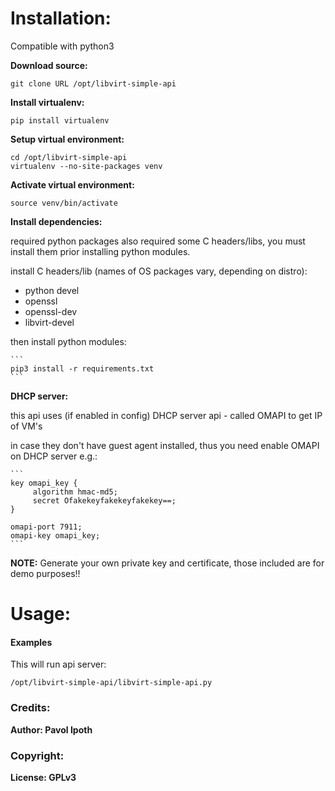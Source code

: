 Installation:
=========

  Compatible with python3

  **Download source:**

    git clone URL /opt/libvirt-simple-api

  **Install virtualenv:**

    pip install virtualenv

  **Setup virtual environment:**

    cd /opt/libvirt-simple-api
    virtualenv --no-site-packages venv

  **Activate virtual environment:**

    source venv/bin/activate

  **Install dependencies:**

  required python packages also required some C headers/libs, you must install them prior installing python modules.

  install C headers/lib (names of OS packages vary, depending on distro):

  * python devel
  * openssl
  * openssl-dev
  * libvirt-devel


  then install python modules:

    ```
    pip3 install -r requirements.txt
    ```

  **DHCP server:**

  this api uses (if enabled in config) DHCP server api - called OMAPI to get IP of VM's

  in case they don't have guest agent installed, thus you need enable OMAPI on DHCP server e.g.:

    ```
    key omapi_key {
         algorithm hmac-md5;
         secret Ofakekeyfakekeyfakekey==;
    }

    omapi-port 7911;
    omapi-key omapi_key;
    ```

  **NOTE:** Generate your own private key and certificate, those included are for demo purposes!!

Usage:
=========

#### Examples

  This will run api server:

    /opt/libvirt-simple-api/libvirt-simple-api.py

### Credits:

  __Author: Pavol Ipoth__

### Copyright:

  __License: GPLv3__
